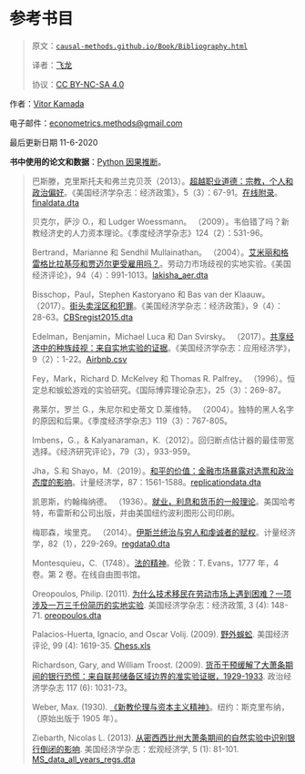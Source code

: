 # 参考书目

> 原文：[`causal-methods.github.io/Book/Bibliography.html`](https://causal-methods.github.io/Book/Bibliography.html)
>
> 译者：[飞龙](https://github.com/wizardforcel)
>
> 协议：[CC BY-NC-SA 4.0](http://creativecommons.org/licenses/by-nc-sa/4.0/)


作者：[Vitor Kamada](https://www.linkedin.com/in/vitor-kamada-1b73a078)

电子邮件：econometrics.methods@gmail.com

最后更新日期 11-6-2020

**书中使用的论文和数据**：[Python 因果推断](https://causal-methods.github.io/Book)。

> 巴斯滕，克里斯托夫和弗兰克贝茨（2013）。[超越职业道德：宗教，个人和政治偏好](https://github.com/causal-methods/Papers/raw/master/Beyond-Work-Ethic/Beyond%20Work%20Ethic.pdf)。《美国经济学杂志：经济政策》，5（3）：67-91。[在线附录](https://github.com/causal-methods/Papers/raw/master/Beyond-Work-Ethic/2011-0231_app.pdf)。[finaldata.dta](https://github.com/causal-methods/Data/raw/master/finaldata.dta)
> 
> 贝克尔，萨沙 O.，和 Ludger Woessmann。 （2009）。韦伯错了吗？新教经济史的人力资本理论。《季度经济学杂志》124（2）：531-96。
> 
> Bertrand，Marianne 和 Sendhil Mullainathan。 （2004）。[艾米丽和格雷格比拉基莎和贾迈尔更受雇用吗？](https://github.com/causal-methods/Papers/raw/master/Are%20Emily%20and%20Greg%20More%20Employable%20than%20Lakisha%20and%20Jamal.pdf)。劳动力市场歧视的实地实验。《美国经济评论》，94（4）：991-1013。[lakisha_aer.dta](https://github.com/causal-methods/Data/raw/master/lakisha_aer.dta)
> 
> Bisschop，Paul，Stephen Kastoryano 和 Bas van der Klaauw。 （2017）。[街头卖淫区和犯罪](https://github.com/causal-methods/Papers/raw/master/Street%20Prostitution%20Zones%20and%20Crime.pdf)。《美国经济学杂志：经济政策》，9（4）：28-63。[CBSregist2015.dta](https://github.com/causal-methods/Data/raw/master/CBSregist2015.dta%22)
> 
> Edelman，Benjamin，Michael Luca 和 Dan Svirsky。 （2017）。[共享经济中的种族歧视：来自实地实验的证据](https://github.com/causal-methods/Papers/raw/master/Racial%20Discrimination%20in%20the%20Sharing%20Economy.pdf)。《美国经济学杂志：应用经济学》，9（2）：1-22。[Airbnb.csv](https://github.com/causal-methods/Data/raw/master/Airbnb.csv%22)
> 
> Fey，Mark，Richard D. McKelvey 和 Thomas R. Palfrey。 （1996）。恒定总和蜈蚣游戏的实验研究。《国际博弈理论杂志》，25（3）：269-87。
> 
> 弗莱尔，罗兰 G.，朱尼尔和史蒂文 D.莱维特。 （2004）。独特的黑人名字的原因和后果。《季度经济学杂志》119（3）：767-805。
> 
> Imbens，G.，& Kalyanaraman，K.（2012）。回归断点估计器的最佳带宽选择。《经济研究评论》，79（3），933-959。
> 
> Jha，S.和 Shayo，M.（2019）。[和平的价值：金融市场暴露对选票和政治态度的影响](https://github.com/causal-methods/Papers/raw/master/Valuing%20Peace.pdf)。计量经济学，87：1561-1588。[replicationdata.dta](https://github.com/causal-methods/Data/raw/master/replicationdata.dta)
> 
> 凯恩斯，约翰梅纳德。 （1936）。[就业，利息和货币的一般理论](https://www.marxists.org/reference/subject/economics/keynes/general-theory/)。美国哈考特，布雷斯和公司出版，并由美国纽约波利图形公司印刷。
> 
> 梅耶森，埃里克。 （2014）。[伊斯兰统治与穷人和虔诚者的赋权](https://github.com/causal-methods/Papers/raw/master/Islamic%20Rule%20and%20the%20Empowerment%20of%20the%20Poor%20and%20Pious.pdf)。计量经济学，82（1），229-269。[regdata0.dta](https://github.com/causal-methods/Data/raw/master/regdata0.dta)
> 
> Montesquieu，C.（1748）。[法的精神](https://oll.libertyfund.org/titles/montesquieu-complete-works-vol-1-the-spirit-of-laws)。伦敦：T. Evans，1777 年，4 卷。第 2 卷。在线自由图书馆。
> 
> Oreopoulos, Philip. (2011). [为什么技术移民在劳动市场上遇到困难？一项涉及一万三千份简历的实地实验](https://github.com/causal-methods/Papers/raw/master/Oreopoulos/Why%20Do%20Skilled%20Immigrants%20Struggle%20in%20the%20Labor%20Market.pdf). 美国经济学杂志：经济政策, 3 (4): 148-71\. [oreopoulos.dta](https://github.com/causal-methods/Data/raw/master/oreopoulos.dta)
> 
> Palacios-Huerta, Ignacio, and Oscar Volij. (2009). [野外蜈蚣](https://github.com/causal-methods/Papers/raw/master/Centipedes/Field%20Centipedes.pdf). 美国经济评论, 99 (4): 1619-35\. [Chess.xls](https://github.com/causal-methods/Data/raw/master/Chess.xls)
> 
> Richardson, Gary, and William Troost. (2009). [货币干预缓解了大萧条期间的银行恐慌：来自联邦储备区域边界的准实验证据，1929-1933](https://github.com/causal-methods/Papers/raw/master/richardson_troost_2009_jpe.pdf). 政治经济学杂志 117 (6): 1031-73。
> 
> Weber, Max. (1930). [《新教伦理与资本主义精神》](https://www.marxists.org/reference/archive/weber/protestant-ethic/)。纽约：斯克里布纳，（原始出版于 1905 年）。
> 
> Ziebarth, Nicolas L. (2013). [从密西西比州大萧条期间的自然实验中识别银行倒闭的影响](https://github.com/causal-methods/Papers/raw/master/Identifying%20the%20Effects%20of%20Bank%20Failures.pdf). 美国经济学杂志：宏观经济学, 5 (1): 81-101\. [MS_data_all_years_regs.dta](https://github.com/causal-methods/Data/raw/master/MS_data_all_years_regs.dta)
